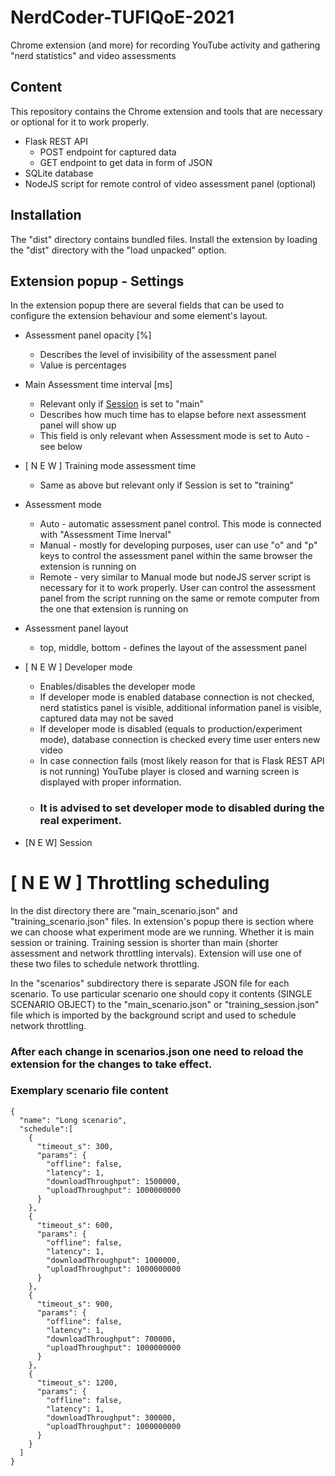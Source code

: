 # NerdCoder-TUFIQoE-2021
Chrome extension (and more) for recording YouTube activity and gathering "nerd statistics" 
and video assessments

## Content
This repository contains the Chrome extension and tools that are necessary or optional for it 
to work properly.
- Flask REST API 
    - POST endpoint for captured data
    - GET endpoint to get data in form of JSON
- SQLite database
- NodeJS script for remote control of video assessment panel (optional)


## Installation
The "dist" directory contains bundled files. Install the extension by loading
the "dist" directory with the "load unpacked" option.


## Extension popup - Settings
In the extension popup there are several fields that can be used to configure
the extension behaviour and some element's layout.

- Assessment panel opacity [%]
  - Describes the level of invisibility of the assessment panel
  - Value is percentages
- Main Assessment time interval [ms]
  - Relevant only if [Session](#session) </a> is set to "main"
  - Describes how much time has to elapse before next assessment panel will show up
  - This field is only relevant when Assessment mode is set to Auto - see below
- [ N E W ] Training mode assessment time
  - Same as above but relevant only if Session is set to "training"
- Assessment mode
  - Auto - automatic assessment panel control. This mode is connected with "Assessment Time Inerval"
  - Manual - mostly for developing purposes, user can use "o" and "p" 
    keys to control the assessment panel within the same browser the extension is running on
  - Remote - very similar to Manual mode but nodeJS server script is necessary for it to work properly.
    User can control the assessment panel from the script running on the same or remote computer from the one that extension is running on
- Assessment panel layout
  - top, middle, bottom - defines the layout of the assessment panel
- [ N E W ] Developer mode
  - Enables/disables the developer mode
  - If developer mode is enabled database connection is not checked, nerd statistics panel is visible, additional information
    panel is visible, captured data may not be saved
  - If developer mode is disabled (equals to production/experiment mode), database connection is checked every time user enters new video
  - In case connection fails (most likely reason for that is Flask REST API is not running)
    YouTube player is closed and warning screen is displayed with proper information.
  - ### It is advised to set developer mode to disabled during the real experiment.

- [N E W] <a name="session"> Session </a>
# [ N E W ] Throttling scheduling
In the dist directory there are "main_scenario.json" and "training_scenario.json" files. In extension's popup there is section where
we can choose what experiment mode are we running. Whether it is main session or training. Training
session is shorter than main (shorter assessment and network throttling intervals).
Extension will use one of these two files to schedule network throttling.

In the "scenarios" subdirectory there is separate JSON file for each scenario. To use particular scenario
one should copy it contents (SINGLE SCENARIO OBJECT) to the "main_scenario.json" or "training_session.json" file which is imported by the
background script and used to schedule network throttling.



### After each change in scenarios.json one need to reload the extension for the changes to take effect.

### Exemplary scenario file content
```
{
  "name": "Long scenario",
  "schedule":[
    {
      "timeout_s": 300,
      "params": {
        "offline": false,
        "latency": 1,
        "downloadThroughput": 1500000,
        "uploadThroughput": 1000000000
      }
    },
    {
      "timeout_s": 600,
      "params": {
        "offline": false,
        "latency": 1,
        "downloadThroughput": 1000000,
        "uploadThroughput": 1000000000
      }
    },
    {
      "timeout_s": 900,
      "params": {
        "offline": false,
        "latency": 1,
        "downloadThroughput": 700000,
        "uploadThroughput": 1000000000
      }
    },
    {
      "timeout_s": 1200,
      "params": {
        "offline": false,
        "latency": 1,
        "downloadThroughput": 300000,
        "uploadThroughput": 1000000000
      }
    }
  ]
}

```